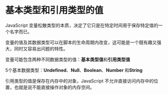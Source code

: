 # 基本类型和引用类型的值

JavaScript 变量松散类型的本质，决定了它只是在特定时间用于保存特定值的一个名字而已。

变量的值及其数据类型可以在脚本的生命周期内改变，这可能是一个既有趣又强大，同时又容易出问题的特性。

变量可能包含两种不同数据类型的值：**基本类型值**和**引用类型值**

5个基本数据类型：**Undefined**、**Null**、**Boolean**、**Number** 和**String**

引用类型的值是保存在内存中的对象，JavaScript 不允许直接访问内存中的位置，也就是说不能直接操作对象的内存空间。
